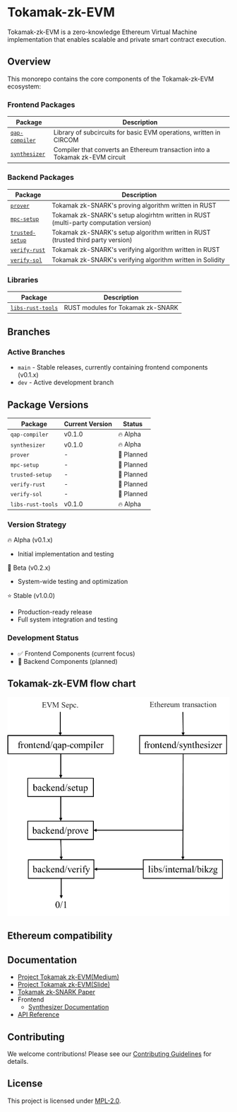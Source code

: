 # Tokamak-zk-EVM

Tokamak-zk-EVM is a zero-knowledge Ethereum Virtual Machine implementation that enables scalable and private smart contract execution.

## Overview

This monorepo contains the core components of the Tokamak-zk-EVM ecosystem:

### Frontend Packages
| Package | Description |
|---------|------------|
| [`qap-compiler`](./packages/circuit) | Library of subcircuits for basic EVM operations, written in CIRCOM |
| [`synthesizer`](./packages/frontend/synthesizer) | Compiler that converts an Ethereum transaction into a Tokamak zk-EVM circuit |
### Backend Packages
| Package | Description |
|---------|------------|
| [`prover`](./packages/circuit) | Tokamak zk-SNARK's proving algorithm written in RUST |
| [`mpc-setup`](./packages/circuit) | Tokamak zk-SNARK's setup alogirhtm written in RUST (multi-party computation version) |
| [`trusted-setup`](./packages/circuit) | Tokamak zk-SNARK's setup algorithm written in RUST (trusted third party version) |
| [`verify-rust`](./packages/circuit) | Tokamak zk-SNARK's verifying algorithm written in RUST  |
| [`verify-sol`](./packages/circuit) | Tokamak zk-SNARK's verifying algorithm written in Solidity |
### Libraries
| Package | Description |
|---------|------------|
| [`libs-rust-tools`](./packages/circuit) | RUST modules for Tokamak zk-SNARK |

## Branches
### Active Branches
- `main` - Stable releases, currently containing frontend components (v0.1.x)
- `dev` - Active development branch

## Package Versions
| Package | Current Version | Status |
|---------|----------------|---------|
| `qap-compiler` | v0.1.0 | 🔥 Alpha |
| `synthesizer` | v0.1.0 | 🔥 Alpha |
| `prover` | - | 🚧 Planned |
| `mpc-setup` | - | 🚧 Planned |
| `trusted-setup` | - | 🚧 Planned |
| `verify-rust` | - | 🚧 Planned |
| `verify-sol` | - | 🚧 Planned |
| `libs-rust-tools` | v0.1.0 | 🔥 Alpha |


### Version Strategy
🔥 Alpha (v0.1.x)
- Initial implementation and testing

🧪 Beta (v0.2.x)
- System-wide testing and optimization

⭐️ Stable (v1.0.0)
- Production-ready release
- Full system integration and testing

### Development Status
- ✅ Frontend Components (current focus)
- 🚧 Backend Components (planned)

## Tokamak-zk-EVM flow chart
![Tokamak-zk-EVM Flow Chart](.github/assets/flowchart.png)

## Ethereum compatibility

## Documentation
- [Project Tokamak zk-EVM(Medium)](https://medium.com/tokamak-network/project-tokamak-zk-evm-67483656fd21)
- [Project Tokamak zk-EVM(Slide)](https://drive.google.com/file/d/1RAmyGDVteAzuBxJ05XEGIjfHC0MY-2_5/view)
- [Tokamak zk-SNARK Paper](https://eprint.iacr.org/2024/507)
- Frontend
    - [Synthesizer Documentation](./docs)
- [API Reference](./docs/api)

## Contributing
We welcome contributions! Please see our [Contributing Guidelines](./CONTRIBUTING.md) for details.

## License
This project is licensed under [MPL-2.0](./LICENSE).
